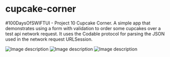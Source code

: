 # cupcake-corner
#100DaysOfSWIFTUI - Project 10 Cupcake Corner. A simple app that demonstrates using a form with validation to order some cupcakes over a test api network request. It uses the Codable protocol for parsing the JSON used in the network request URLSession.

![Image description](https://cathalfarrell.com/repo-images/cupcorner1.png)
![Image description](https://cathalfarrell.com/repo-images/cupcorner2.png)
![Image description](https://cathalfarrell.com/repo-images/cupcorner3.png)

